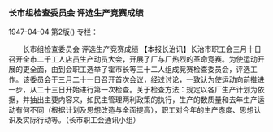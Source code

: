 ### 长市组检查委员会  评选生产竞赛成绩

1947-04-04
第2版()
专栏：

　　长市组检查委员会
    评选生产竞赛成绩
    【本报长治讯】长治市职工会三月十日召开全市二千工人店员生产动员大会，开展了厂与厂热烈的革命竞赛。为使运动开展的更全面，由到会职工选举了霍市长等三十二人组成竞赛检查委员会，评选工作。该委员会于三月二十一日召开首次会议，经过讨论，一致认为使运动向前推进一步，从二十三日开始进行第一次检查。关于检查方法：规定以各厂生产计划为依据，并抽出主要内容来，如民主管理两利政策的执行，生产的数质量和去年生产运动有何不同（根据计划及思想改造与全面提高），职工对今年的生产态度、思想认识及实际行动等。（长市职工会通讯小组）
